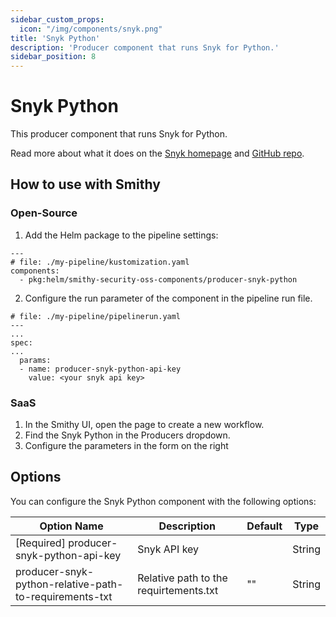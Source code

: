 ```yaml
---
sidebar_custom_props:
  icon: "/img/components/snyk.png"
title: 'Snyk Python'
description: 'Producer component that runs Snyk for Python.'
sidebar_position: 8
---
```


# Snyk Python

This producer component that runs Snyk for Python.

Read more about what it does on the [Snyk homepage](https://snyk.io/)
and [GitHub repo](https://github.com/snyk/snyk-images).

## How to use with Smithy

### Open-Source

1. Add the Helm package to the pipeline settings:

```
---
# file: ./my-pipeline/kustomization.yaml
components:
  - pkg:helm/smithy-security-oss-components/producer-snyk-python
```

2. Configure the run parameter of the component in the pipeline run file.

```
# file: ./my-pipeline/pipelinerun.yaml
---
...
spec:
...
  params:
  - name: producer-snyk-python-api-key
    value: <your snyk api key>
```

### SaaS

1. In the Smithy UI, open the page to create a new workflow.
2. Find the Snyk Python in the Producers dropdown.
3. Configure the parameters in the form on the right

## Options

You can configure the Snyk Python component with the following options:

| Option Name                                            | Description                            | Default | Type   |
|--------------------------------------------------------|----------------------------------------|---------|--------|
| [Required] producer-snyk-python-api-key                | Snyk API key                           |         | String |
| producer-snyk-python-relative-path-to-requirements-txt | Relative path to the requirtements.txt | ""      | String |

